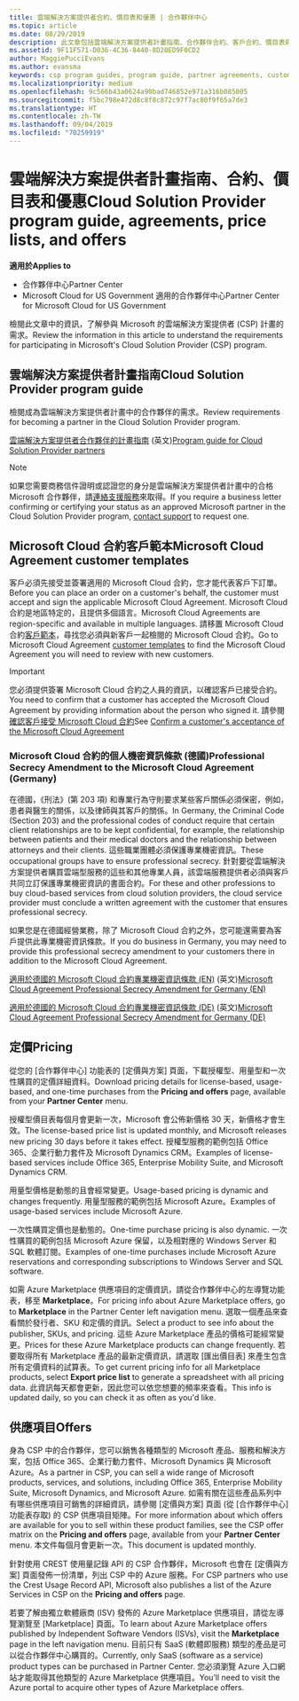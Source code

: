 ```yaml
---
title: 雲端解決方案提供者合約、價目表和優惠 | 合作夥伴中心
ms.topic: article
ms.date: 08/29/2019
description: 此文章包括雲端解決方案提供者計畫指南、合作夥伴合約、客戶合約、價目表與供應項目連結。
ms.assetid: 9F11F571-D036-4C36-8440-8D20ED9F0CD2
author: MaggiePucciEvans
ms.author: evansma
keywords: csp program guides, program guide, partner agreements, customer agreement, price lists, offers, 雲端解決方案提供者計畫指南, 計畫指南, 合作夥伴合約, 客戶合約, 價目表, 供應項目
ms.localizationpriority: medium
ms.openlocfilehash: 9c566b43a0624a90bad746852e971a316b085005
ms.sourcegitcommit: f5bc798e472d8c8f8c872c97f7ac80f9f65a7de3
ms.translationtype: HT
ms.contentlocale: zh-TW
ms.lasthandoff: 09/04/2019
ms.locfileid: "70259919"
---
```

# <a name="cloud-solution-provider-program-guide-agreements-price-lists-and-offers"></a><span data-ttu-id="64dac-104">雲端解決方案提供者計畫指南、合約、價目表和優惠</span><span class="sxs-lookup"><span data-stu-id="64dac-104">Cloud Solution Provider program guide, agreements, price lists, and offers</span></span>

<span data-ttu-id="64dac-105">**適用於**</span><span class="sxs-lookup"><span data-stu-id="64dac-105">**Applies to**</span></span>

-  <span data-ttu-id="64dac-106">合作夥伴中心</span><span class="sxs-lookup"><span data-stu-id="64dac-106">Partner Center</span></span>
-  <span data-ttu-id="64dac-107">Microsoft Cloud for US Government 適用的合作夥伴中心</span><span class="sxs-lookup"><span data-stu-id="64dac-107">Partner Center for Microsoft Cloud for US Government</span></span>


<span data-ttu-id="64dac-108">檢閱此文章中的資訊，了解參與 Microsoft 的雲端解決方案提供者 (CSP) 計畫的需求。</span><span class="sxs-lookup"><span data-stu-id="64dac-108">Review the information in this article to understand the requirements for participating in Microsoft's Cloud Solution Provider (CSP) program.</span></span>

## <a name="cloud-solution-provider-program-guide"></a><span data-ttu-id="64dac-109">雲端解決方案提供者計畫指南</span><span class="sxs-lookup"><span data-stu-id="64dac-109">Cloud Solution Provider program guide</span></span>

<span data-ttu-id="64dac-110">檢閱成為雲端解決方案提供者計畫中的合作夥伴的需求。</span><span class="sxs-lookup"><span data-stu-id="64dac-110">Review requirements for becoming a partner in the Cloud Solution Provider program.</span></span>

<span data-ttu-id="64dac-111">[雲端解決方案提供者合作夥伴的計畫指南](https://go.microsoft.com/fwlink/p/?LinkId=617100) \(英文\)</span><span class="sxs-lookup"><span data-stu-id="64dac-111">[Program guide for Cloud Solution Provider partners](https://go.microsoft.com/fwlink/p/?LinkId=617100)</span></span>

>[!Note]
><span data-ttu-id="64dac-112">如果您需要商務信件證明或認證您的身分是雲端解決方案提供者計畫中的合格 Microsoft 合作夥伴，請[連絡支援服務](https://partner.microsoft.com/pcv/servicerequests/create)來取得。</span><span class="sxs-lookup"><span data-stu-id="64dac-112">If you require a business letter confirming or certifying your status as an approved Microsoft partner in the Cloud Solution Provider program, [contact support](https://partner.microsoft.com/pcv/servicerequests/create) to request one.</span></span>

## <a name="microsoft-cloud-agreement-customer-templates"></a><span data-ttu-id="64dac-113">Microsoft Cloud 合約客戶範本</span><span class="sxs-lookup"><span data-stu-id="64dac-113">Microsoft Cloud Agreement customer templates</span></span>

<span data-ttu-id="64dac-114">客戶必須先接受並簽署適用的 Microsoft Cloud 合約，您才能代表客戶下訂單。</span><span class="sxs-lookup"><span data-stu-id="64dac-114">Before you can place an order on a customer's behalf, the customer must accept and sign the applicable Microsoft Cloud Agreement.</span></span> <span data-ttu-id="64dac-115">Microsoft Cloud 合約是地區特定的，且提供多個語言。</span><span class="sxs-lookup"><span data-stu-id="64dac-115">Microsoft Cloud Agreements are region-specific and available in multiple languages.</span></span> <span data-ttu-id="64dac-116">請移置 Microsoft Cloud 合約[客戶範本](agreements.md)，尋找您必須與新客戶一起檢閱的 Microsoft Cloud 合約。</span><span class="sxs-lookup"><span data-stu-id="64dac-116">Go to Microsoft Cloud Agreement [customer templates](agreements.md) to find the Microsoft Cloud Agreement you will need to review with new customers.</span></span>

>[!IMPORTANT]
><span data-ttu-id="64dac-117">您必須提供簽署 Microsoft Cloud 合約之人員的資訊，以確認客戶已接受合約。</span><span class="sxs-lookup"><span data-stu-id="64dac-117">You need to confirm that a customer has accepted the Microsoft Cloud Agreement by providing information about the person who signed it.</span></span> <span data-ttu-id="64dac-118">請參閱[確認客戶接受 Microsoft Cloud 合約](confirm-consent.md)</span><span class="sxs-lookup"><span data-stu-id="64dac-118">See [Confirm a customer's acceptance of the Microsoft Cloud Agreement](confirm-consent.md)</span></span> 

### <a name="professional-secrecy-amendment-to-the-microsoft-cloud-agreement-germany"></a><span data-ttu-id="64dac-119">Microsoft Cloud 合約的個人機密資訊條款 (德國)</span><span class="sxs-lookup"><span data-stu-id="64dac-119">Professional Secrecy Amendment to the Microsoft Cloud Agreement (Germany)</span></span>

<span data-ttu-id="64dac-120">在德國，《刑法》(第 203 項) 和專業行為守則要求某些客戶關係必須保密，例如，患者與醫生的關係，以及律師與其客戶的關係。</span><span class="sxs-lookup"><span data-stu-id="64dac-120">In Germany, the Criminal Code (Section 203) and the professional codes of conduct require that certain client relationships are to be kept confidential, for example, the relationship between patients and their medical doctors and the relationship between attorneys and their clients.</span></span> <span data-ttu-id="64dac-121">這些職業團體必須保護專業機密資訊。</span><span class="sxs-lookup"><span data-stu-id="64dac-121">These occupational groups have to ensure professional secrecy.</span></span> <span data-ttu-id="64dac-122">針對要從雲端解決方案提供者購買雲端型服務的這些和其他專業人員，該雲端服務提供者必須與客戶共同立訂保護專業機密資訊的書面合約。</span><span class="sxs-lookup"><span data-stu-id="64dac-122">For these and other professions to buy cloud-based services from cloud solution providers, the cloud service provider must conclude a written agreement with the customer that ensures professional secrecy.</span></span>

<span data-ttu-id="64dac-123">如果您是在德國經營業務，除了 Microsoft Cloud 合約之外，您可能還需要為客戶提供此專業機密資訊條款。</span><span class="sxs-lookup"><span data-stu-id="64dac-123">If you do business in Germany, you may need to provide this professional secrecy amendment to your customers there in addition to the Microsoft Cloud Agreement.</span></span>

<span data-ttu-id="64dac-124">[適用於德國的 Microsoft Cloud 合約專業機密資訊條款 (EN)](https://go.microsoft.com/fwlink/?linkid=2030827&clcid=0x409) \(英文\)</span><span class="sxs-lookup"><span data-stu-id="64dac-124">[Microsoft Cloud Agreement Professional Secrecy Amendment for Germany (EN)](https://go.microsoft.com/fwlink/?linkid=2030827&clcid=0x409)</span></span>

<span data-ttu-id="64dac-125">[適用於德國的 Microsoft Cloud 合約專業機密資訊條款 (DE)](https://go.microsoft.com/fwlink/?linkid=2030827&clcid=0x407) \(英文\)</span><span class="sxs-lookup"><span data-stu-id="64dac-125">[Microsoft Cloud Agreement Professional Secrecy Amendment for Germany (DE)](https://go.microsoft.com/fwlink/?linkid=2030827&clcid=0x407)</span></span>

## <a name="pricing"></a><span data-ttu-id="64dac-126">定價</span><span class="sxs-lookup"><span data-stu-id="64dac-126">Pricing</span></span>

<span data-ttu-id="64dac-127">從您的 [合作夥伴中心]  功能表的 [定價與方案]  頁面，下載授權型、用量型和一次性購買的定價詳細資料。</span><span class="sxs-lookup"><span data-stu-id="64dac-127">Download pricing details for license-based, usage-based, and one-time purchases from the **Pricing and offers** page, available from your **Partner Center** menu.</span></span>

<span data-ttu-id="64dac-128">授權型價目表每個月會更新一次，Microsoft 會公佈新價格 30 天，新價格才會生效。</span><span class="sxs-lookup"><span data-stu-id="64dac-128">The license-based price list is updated monthly, and Microsoft releases new pricing 30 days before it takes effect.</span></span> <span data-ttu-id="64dac-129">授權型服務的範例包括 Office 365、企業行動力套件及 Microsoft Dynamics CRM。</span><span class="sxs-lookup"><span data-stu-id="64dac-129">Examples of license-based services include Office 365, Enterprise Mobility Suite, and Microsoft Dynamics CRM.</span></span> 

<span data-ttu-id="64dac-130">用量型價格是動態的且會經常變更。</span><span class="sxs-lookup"><span data-stu-id="64dac-130">Usage-based pricing is dynamic and changes frequently.</span></span> <span data-ttu-id="64dac-131">用量型服務的範例包括 Microsoft Azure。</span><span class="sxs-lookup"><span data-stu-id="64dac-131">Examples of usage-based services include Microsoft Azure.</span></span>

<span data-ttu-id="64dac-132">一次性購買定價也是動態的。</span><span class="sxs-lookup"><span data-stu-id="64dac-132">One-time purchase pricing is also dynamic.</span></span> <span data-ttu-id="64dac-133">一次性購買的範例包括 Microsoft Azure 保留，以及相對應的 Windows Server 和 SQL 軟體訂閱。</span><span class="sxs-lookup"><span data-stu-id="64dac-133">Examples of one-time purchases include Microsoft Azure reservations and corresponding subscriptions to Windows Server and SQL software.</span></span>

<span data-ttu-id="64dac-134">如需 Azure Marketplace 供應項目的定價資訊，請從合作夥伴中心的左導覽功能表，移至 **Marketplace**。</span><span class="sxs-lookup"><span data-stu-id="64dac-134">For pricing info about Azure Marketplace offers, go to **Marketplace** in the Partner Center left navigation menu.</span></span> <span data-ttu-id="64dac-135">選取一個產品來查看關於發行者、SKU 和定價的資訊。</span><span class="sxs-lookup"><span data-stu-id="64dac-135">Select a product to see info about the publisher, SKUs, and pricing.</span></span> <span data-ttu-id="64dac-136">這些 Azure Marketplace 產品的價格可能經常變更。</span><span class="sxs-lookup"><span data-stu-id="64dac-136">Prices for these Azure Marketplace products can change frequently.</span></span> <span data-ttu-id="64dac-137">若要取得所有 Marketplace 產品的最新定價資訊，請選取 [匯出價目表]  來產生包含所有定價資料的試算表。</span><span class="sxs-lookup"><span data-stu-id="64dac-137">To get current pricing info for all Marketplace products, select **Export price list** to generate a spreadsheet with all pricing data.</span></span> <span data-ttu-id="64dac-138">此資訊每天都會更新，因此您可以依您想要的頻率來查看。</span><span class="sxs-lookup"><span data-stu-id="64dac-138">This info is updated daily, so you can check it as often as you'd like.</span></span>

## <a name="offers"></a><span data-ttu-id="64dac-139">供應項目</span><span class="sxs-lookup"><span data-stu-id="64dac-139">Offers</span></span>

<span data-ttu-id="64dac-140">身為 CSP 中的合作夥伴，您可以銷售各種類型的 Microsoft 產品、服務和解決方案，包括 Office 365、企業行動力套件、Microsoft Dynamics 與 Microsoft Azure。</span><span class="sxs-lookup"><span data-stu-id="64dac-140">As a partner in CSP, you can sell a wide range of Microsoft products, services, and solutions, including Office 365, Enterprise Mobility Suite, Microsoft Dynamics, and Microsoft Azure.</span></span> <span data-ttu-id="64dac-141">如需有關在這些產品系列中有哪些供應項目可銷售的詳細資訊，請參閱 [定價與方案]  頁面 (從 [合作夥伴中心]  功能表存取) 的 CSP 供應項目矩陣。</span><span class="sxs-lookup"><span data-stu-id="64dac-141">For more information about which offers are available for you to sell within these product families, see the CSP offer matrix on the **Pricing and offers** page, available from your **Partner Center** menu.</span></span> <span data-ttu-id="64dac-142">本文件每個月會更新一次。</span><span class="sxs-lookup"><span data-stu-id="64dac-142">This document is updated monthly.</span></span>

<span data-ttu-id="64dac-143">針對使用 CREST 使用量記錄 API 的 CSP 合作夥伴，Microsoft 也會在 [定價與方案]  頁面發佈一份清單，列出 CSP 中的 Azure 服務。</span><span class="sxs-lookup"><span data-stu-id="64dac-143">For CSP partners who use the Crest Usage Record API, Microsoft also publishes a list of the Azure Services in CSP on the **Pricing and offers** page.</span></span>

<span data-ttu-id="64dac-144">若要了解由獨立軟體廠商 (ISV) 發佈的 Azure Marketplace 供應項目，請從左導覽瀏覽至 [Marketplace]  頁面。</span><span class="sxs-lookup"><span data-stu-id="64dac-144">To learn about Azure Marketplace offers published by Independent Software Vendors  (ISVs), visit the **Marketplace** page in the left navigation menu.</span></span> <span data-ttu-id="64dac-145">目前只有 SaaS (軟體即服務) 類型的產品是可以從合作夥伴中心購買的。</span><span class="sxs-lookup"><span data-stu-id="64dac-145">Currently, only SaaS (software as a service) product types can be purchased in Partner Center.</span></span> <span data-ttu-id="64dac-146">您必須瀏覽 Azure 入口網站才能取得其他類型的 Azure Marketplace 供應項目。</span><span class="sxs-lookup"><span data-stu-id="64dac-146">You’ll need to visit the Azure portal to acquire other types of Azure Marketplace offers.</span></span>
